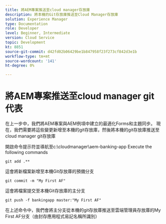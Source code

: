 ```yaml
---
title: 將AEM專案推送至cloud manager存放庫
description: 將本機的Git存放庫推送至Cloud Manager存放庫
solution: Experience Manager
type: Documentation
role: Developer
level: Beginner, Intermediate
version: Cloud Service
topic: Development
kt: 8851
source-git-commit: d42fd02b06429be1b847958f23f273cf842d3e1b
workflow-type: tm+mt
source-wordcount: '141'
ht-degree: 0%

---
```



# 將AEM專案推送至cloud manager git代表

在上一步中，我們將AEM專案與AEM例項中建立的最適化Forms和主題同步。
現在，我們需要將這些變更新增至本機的git存放庫，然後將本機的git存放庫推送至cloud manager git存放庫

開啟命令提示符並導航至c:\cloudmanager\aem-banking-app Execute the following commands

```
git add .**
```

這會將新檔案新增至本機Git存放庫的預備分支

```
git commit -m "My First AF"
```

這會將檔案提交至本機Git存放庫的主分支

```
git push -f bankingapp master:"My First AF"
```

在上述命令中，我們會將主分支從本機的git存放庫推送至雲端管理員存放庫的My First AF分支（由封存應用程式易記名稱所識別）



